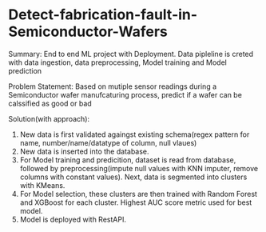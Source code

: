 # Detect-fabrication-fault-in-Semiconductor-Wafers
Summary:
End to end ML project with Deployment. Data pipleline is creted with data ingestion, data preprocessing, Model training and Model prediction

Problem Statement:
Based on mutiple sensor readings during a Semiconductor wafer manufcaturing process, predict if a wafer can be calssified as good or bad

Solution(with approach):
1. New data is first validated againgst existing schema(regex pattern for name, number/name/datatype of column, null vlaues)
2. New data is inserted into the database. 
3. For Model training and predicition, dataset is read from database, followed by preprocessing(impute null values with KNN imputer, remove columns with constant values). 
Next, data is segmented into clusters with KMeans. 
4. For Model selection,  these clusters are then trained with Random Forest and XGBoost for each cluster. Highest AUC score metric used for best model. 
5. Model is deployed with RestAPI. 
